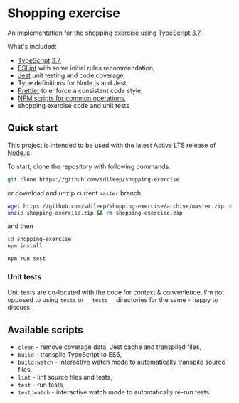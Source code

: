 # Shopping exercise

An implementation for the shopping exercise using [TypeScript][typescript] [3.7][typescript-37].

What's included:

- [TypeScript][typescript] [3.7][typescript-37],
- [ESLint][eslint] with some initial rules recommendation,
- [Jest][jest] unit testing and code coverage,
- Type definitions for Node.js and Jest,
- [Prettier][prettier] to enforce a consistent code style,
- [NPM scripts for common operations](#available-scripts),
- shopping exercise code and unit tests

## Quick start

This project is intended to be used with the latest Active LTS release of [Node.js][nodejs].

To start, clone the repository with following commands:

```sh
git clone https://github.com/sdileep/shopping-exercise
```

or download and unzip current `master` branch:

```sh
wget https://github.com/sdileep/shopping-exercise/archive/master.zip -O shopping-exercise.zip
unzip shopping-exercise.zip && rm shopping-exercise.zip
```

and then

```sh
cd shopping-exercise
npm install

npm run test
```

### Unit tests

Unit tests are co-located with the code for context & convenience. I'm not opposed to using `tests` or `__tests__` directories for the same - happy to discuss.

## Available scripts

- `clean` - remove coverage data, Jest cache and transpiled files,
- `build` - transpile TypeScript to ES6,
- `build:watch` - interactive watch mode to automatically transpile source files,
- `lint` - lint source files and tests,
- `test` - run tests,
- `test:watch` - interactive watch mode to automatically re-run tests

[nodejs]: https://nodejs.org/dist/latest-v12.x/docs/api/
[typescript]: https://www.typescriptlang.org/
[typescript-37]: https://www.typescriptlang.org/docs/handbook/release-notes/typescript-3-7.html
[jest]: https://facebook.github.io/jest/
[eslint]: https://github.com/eslint/eslint
[prettier]: https://prettier.io
